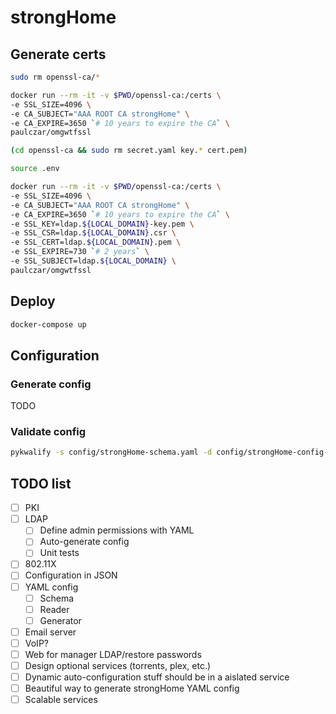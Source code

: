 # strongHome

## Generate certs
```bash
sudo rm openssl-ca/*

docker run --rm -it -v $PWD/openssl-ca:/certs \
-e SSL_SIZE=4096 \
-e CA_SUBJECT="AAA ROOT CA strongHome" \
-e CA_EXPIRE=3650 `# 10 years to expire the CA` \
paulczar/omgwtfssl

(cd openssl-ca && sudo rm secret.yaml key.* cert.pem)

source .env

docker run --rm -it -v $PWD/openssl-ca:/certs \
-e SSL_SIZE=4096 \
-e CA_SUBJECT="AAA ROOT CA strongHome" \
-e CA_EXPIRE=3650 `# 10 years to expire the CA` \
-e SSL_KEY=ldap.${LOCAL_DOMAIN}-key.pem \
-e SSL_CSR=ldap.${LOCAL_DOMAIN}.csr \
-e SSL_CERT=ldap.${LOCAL_DOMAIN}.pem \
-e SSL_EXPIRE=730 `# 2 years` \
-e SSL_SUBJECT=ldap.${LOCAL_DOMAIN} \
paulczar/omgwtfssl
```

## Deploy
```bash
docker-compose up
```

## Configuration
### Generate config
TODO
### Validate config
```bash
pykwalify -s config/strongHome-schema.yaml -d config/strongHome-config-example.yaml
```
## TODO list
- [ ] PKI
- [ ] LDAP
  - [ ] Define admin permissions with YAML
  - [ ] Auto-generate config
  - [ ] Unit tests
- [ ] 802.11X
- [ ] Configuration in JSON
- [ ] YAML config
  - [ ] Schema
  - [ ] Reader
  - [ ] Generator
- [ ] Email server
- [ ] VoIP?
- [ ] Web for manager LDAP/restore passwords
- [ ] Design optional services (torrents, plex, etc.)
- [ ] Dynamic auto-configuration stuff should be in a aislated service
- [ ] Beautiful way to generate strongHome YAML config
- [ ] Scalable services
